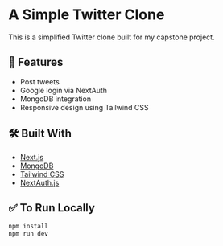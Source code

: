 # A Simple Twitter Clone

This is a simplified Twitter clone built for my capstone project.

## 🚀 Features

- Post tweets
- Google login via NextAuth
- MongoDB integration
- Responsive design using Tailwind CSS

## 🛠️ Built With

- [Next.js](https://nextjs.org/)
- [MongoDB](https://www.mongodb.com/)
- [Tailwind CSS](https://tailwindcss.com/)
- [NextAuth.js](https://next-auth.js.org/)

## ✅ To Run Locally

```bash
npm install
npm run dev
